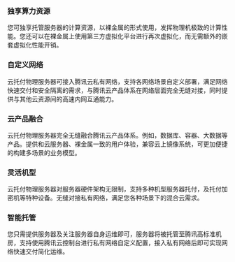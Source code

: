 ### 独享算力资源
您可独享托管服务器的计算资源，以裸金属的形式使用，发挥物理机极致的计算性能。您还可以在裸金属上使用第三方虚拟化平台进行再次虚拟化，而无需额外的嵌套虚拟化性能开销。 

### 自定义网络
云托付物理服务器可接入腾讯云私有网络，支持各网络场景自定义部署，满足网络快速交付和安全隔离的需求，与腾讯云产品体系在网络层面完全无缝对接，同时提供与其他云资源间的高速内网互通能力。

### 云产品融合
云托付物理服务器完全无缝融合腾讯云产品体系。例如，数据库、容器、大数据等产品。提供和云服务器、裸金属一致的用户体验，兼容云上镜像系统，可更加便捷的构建多场景的业务模型。

### 灵活机型
云托付物理服务器对服务器硬件架构无限制，支持多种机型服务器托付，及托付加密机等特种设备。无缝对接私有网络，满足您各种场景下的混合云需求。

### 智能托管
您只需提供服务器及关注服务器自身运维即可，服务器将被托管至腾讯高标准机房，支持使用腾讯云控制台进行私有网络自定义配置，接入私有网络后即可实现网络快速交付简化运维。

